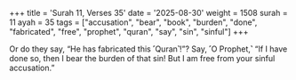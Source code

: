 +++
title = 'Surah 11, Verses 35'
date = '2025-08-30'
weight = 1508
surah = 11
ayah = 35
tags = ["accusation", "bear", "book", "burden", "done", "fabricated", "free", "prophet", "quran", "say", "sin", "sinful"]
+++

Or do they say, “He has fabricated this ˹Quran˺!”? Say, ˹O Prophet,˺ “If I have done so, then I bear the burden of that sin! But I am free from your sinful accusation.”